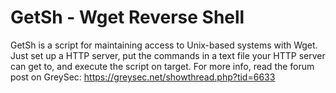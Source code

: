 # GetSh - Wget Reverse Shell

GetSh is a script for maintaining access to Unix-based systems with Wget. Just set up a HTTP server, put the commands in a text file your HTTP server can get to, and execute the script on target. For more info, read the forum post on GreySec: https://greysec.net/showthread.php?tid=6633
